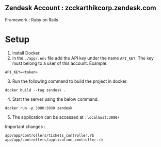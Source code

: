 ## Zendesk Account : zcckarthikcorp.zendesk.com

Framework : Ruby on Rails

# Setup

1. Install Docker.
2. In the `./app/.env` file add the API key under the name `API_KEY`. The key must belong to a user of this account.
Example:
```
API_KEY=<token>
```
3. Run the following command to build the project in docker.
```
docker build --tag zendesk .
```
4. Start the server using the below command.
```
docker run -p 3000:3000 zendesk
```
5. The application can be accessed at : `localhost:3000/`

Important changes : 
```
app/app/controllers/tickets_controller.rb
app/app/controllers/application_controller.rb
```

